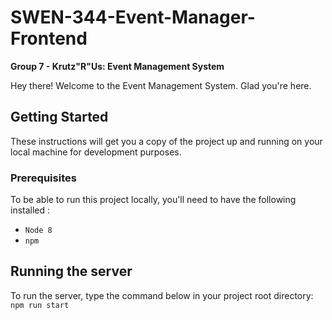 # SWEN-344-Event-Manager-Frontend
**Group 7 - Krutz"R"Us: Event Management System**

Hey there! Welcome to the Event Management System. Glad you're here. 

## Getting Started

These instructions will get you a copy of the project up and running on your local machine for development purposes. 

### Prerequisites
To be able to run this project locally, you'll need to have the following installed : 
- `Node 8`
- `npm`

## Running the server

To run the server, type the command below in your project root directory:
```npm run start```
